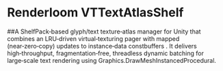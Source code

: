 # Renderloom VTTextAtlasShelf

##A ShelfPack‑based glyph/text texture‑atlas manager for Unity that combines an LRU‑driven virtual‑texturing pager with mapped (near‑zero‑copy) updates to instance‑data constbuffers . It delivers high‑throughput, fragmentation‑free, threadless dynamic batching  for large‑scale text rendering using Graphics.DrawMeshInstancedProcedural.
